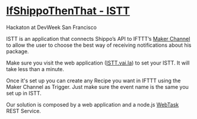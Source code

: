 # [IfShippoThenThat - ISTT](http://istt.vai.la)
Hackaton at DevWeek San Francisco

ISTT is an application that connects Shippo’s API to IFTTT’s [Maker Channel](https://ifttt.com/maker) to allow the user to choose the best way of receiving notifications about his package.

Make sure you visit the web application ([ISTT.vai.la](http://istt.vai.la)) to set your ISTT. It will take less than a minute.

Once it's set up you can create any Recipe you want in IFTTT using the Maker Channel as Trigger. Just make sure the event name is the same you set up in ISTT.

Our solution is composed by a web application and a node.js [WebTask](https://webtask.io/) REST Service.

